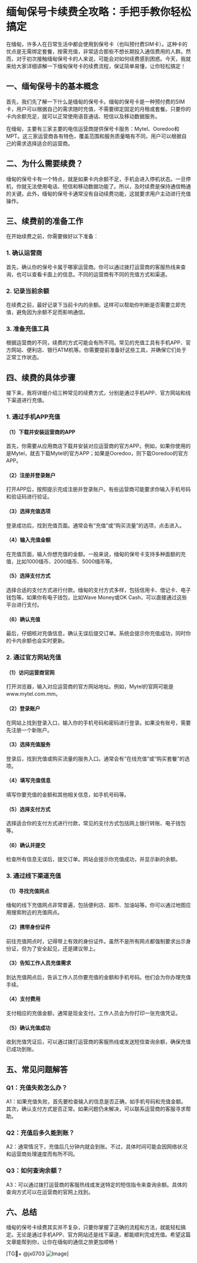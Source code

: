 # 缅甸保号卡续费全攻略：手把手教你轻松搞定

在缅甸，许多人在日常生活中都会使用到保号卡（也叫预付费SIM卡）。这种卡的优点是无需绑定套餐，按需充值，非常适合那些不想长期投入通信费用的人群。然而，对于初次接触缅甸保号卡的人来说，可能会对如何续费感到困惑。今天，我就来给大家详细讲解一下缅甸保号卡的续费流程，保证简单易懂，让你轻松搞定！

## 一、缅甸保号卡的基本概念

首先，我们先了解一下什么是缅甸的保号卡。缅甸的保号卡是一种预付费的SIM卡，用户可以根据自己的需求随时充值，不需要绑定固定的月租或套餐。只要你的卡内余额充足，就可以正常使用语音通话、短信以及移动数据服务。

在缅甸，主要有三家主要的电信运营商提供保号卡服务：Mytel、Ooredoo和MPT。这三家运营商各有特色，覆盖范围和服务质量略有不同，用户可以根据自己的需求选择适合的运营商。

## 二、为什么需要续费？

缅甸的保号卡有一个特点，就是如果卡内余额不足，手机会进入停机状态。一旦停机，你就无法使用电话、短信和移动数据功能了。所以，及时续费是保持通信畅通的关键。此外，缅甸的保号卡通常没有自动续费功能，这就要求用户主动进行充值操作。

## 三、续费前的准备工作

在开始续费之前，你需要做好以下准备：

### 1. 确认运营商
首先，确认你的保号卡属于哪家运营商。你可以通过拨打运营商的客服热线来查询，也可以查看卡面上的信息。不同的运营商有不同的充值方式和渠道。

### 2. 记录当前余额
在续费之前，最好记录下当前卡内的余额。这样可以帮助你判断是否需要立即充值，避免因为余额不足而影响通信。

### 3. 准备充值工具
根据运营商的不同，续费的方式可能会有所不同。常见的充值工具有手机APP、官方网站、便利店、银行ATM机等。你需要提前准备好这些工具，并确保它们处于正常工作状态。

## 四、续费的具体步骤

接下来，我将详细介绍三种常见的续费方式，分别是通过手机APP、官方网站和线下渠道进行充值。

### 1. 通过手机APP充值

#### （1）下载并安装运营商的APP
首先，你需要从应用商店下载并安装对应运营商的官方APP。例如，如果你使用的是Mytel，就去下载Mytel的官方APP；如果是Ooredoo，则下载Ooredoo的官方APP。

#### （2）注册并登录账户
打开APP后，按照提示完成注册并登录账户。有些运营商可能要求你输入手机号码和验证码进行验证。

#### （3）选择充值选项
登录成功后，找到充值页面。通常会有“充值”或“购买流量”的选项，点击进入。

#### （4）输入充值金额
在充值页面，输入你想充值的金额。一般来说，缅甸的保号卡支持多种面额的充值，比如1000缅币、2000缅币、5000缅币等。

#### （5）选择支付方式
选择合适的支付方式进行付款。缅甸的支付方式多样，包括信用卡、借记卡、电子钱包等。如果你有电子钱包，比如Wave Money或OK Cash，可以直接通过这些平台进行支付。

#### （6）确认充值
最后，仔细核对充值信息，确认无误后提交订单。系统会提示你充值成功，同时你的卡内余额也会实时更新。

### 2. 通过官方网站充值

#### （1）访问运营商官网
打开浏览器，输入对应运营商的官方网站地址。例如，Mytel的官网可能是www.mytel.com.mm。

#### （2）登录账户
在网站上找到登录入口，输入你的手机号码和密码进行登录。如果没有账号，需要先注册一个新账户。

#### （3）选择充值服务
登录后，找到充值或购买流量的服务入口。通常会有“在线充值”或“购买套餐”的选项。

#### （4）填写充值信息
填写你要充值的金额和其他相关信息，如手机号码等。

#### （5）选择支付方式
选择适合你的支付方式进行付款，常见的支付方式包括网上银行转账、电子钱包等。

#### （6）确认并提交
检查所有信息无误后，提交订单。网站会提示你充值成功，并显示新的余额。

### 3. 通过线下渠道充值

#### （1）寻找充值网点
缅甸的线下充值网点非常普遍，包括便利店、超市、加油站等。你可以通过地图应用搜索附近的充值网点。

#### （2）携带身份证件
前往充值网点时，记得带上有效的身份证件。虽然不是所有网点都强制要求出示身份证，但为了安全起见，还是建议带上。

#### （3）告知工作人员充值需求
到达充值网点后，告诉工作人员你要充值的金额和手机号码。他们会为你办理充值手续。

#### （4）支付费用
支付相应的充值金额，通常是现金支付。工作人员会为你打印一张充值凭证。

#### （5）确认充值成功
收到充值凭证后，可以通过拨打运营商的客服热线或发送短信查询余额，确保充值已成功到账。

## 五、常见问题解答

### Q1：充值失败怎么办？
A1：如果充值失败，首先要检查输入的信息是否正确，如手机号码和充值金额。其次，确认支付方式是否正常。如果问题仍未解决，可以联系运营商的客服寻求帮助。

### Q2：充值后多久能到账？
A2：通常情况下，充值后几分钟内就会到账。不过，具体时间可能会因网络状况和运营商处理速度而有所不同。

### Q3：如何查询余额？
A3：可以通过拨打运营商的客服热线或发送特定的短信指令来查询余额。具体的查询方式可以在运营商的官网上找到。

## 六、总结

缅甸的保号卡续费其实并不复杂，只要你掌握了正确的流程和方法，就能轻松搞定。无论是通过手机APP、官方网站还是线下渠道，都能顺利完成充值。希望这篇文章能帮到你，让你在缅甸的通信之旅更加顺畅！

[TG💪+ @jx0703 ![Image](https://github.com/user-attachments/assets/dbca1d08-cadb-493c-b0ec-ad6f7a83f270)]